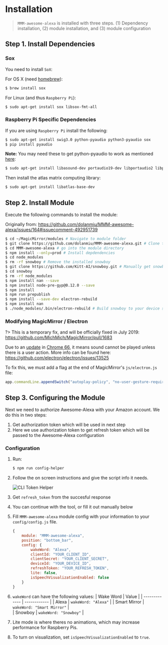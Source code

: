 # Installation

> `MMM-awesome-alexa` is installed with three steps. (1) Dependency installation, (2) module installation, and (3) module configuration

## Step 1. Install Dependencies

### Sox

You need to install `SoX`:

For OS X (need [homebrew](https://brew.sh/)):

```bash
$ brew install sox
```

For Linux (and thus `Raspberry Pi`):

```bash
$ sudo apt-get install sox libsox-fmt-all
```

### Raspberry Pi Specific Dependencies

If you are using `Raspberry Pi` install the following:

```bash
$ sudo apt-get install swig3.0 python-pyaudio python3-pyaudio sox
$ pip install pyaudio
```

**Note:** You may need these to get python-pyaudio to work as mentioned [here](https://github.com/dolanmiu/MMM-awesome-alexa/issues/111#issuecomment-398080200):

```bash
$ sudo apt-get install libasound-dev portaudio19-dev libportaudio2 libportaudiocpp0 ffmpeg libav-tools
```

Then install the atlas matrix computing library:

```bash
$ sudo apt-get install libatlas-base-dev
```

## Step 2. Install Module

Execute the following commands to install the module:

Originally from: https://github.com/dolanmiu/MMM-awesome-alexa/issues/164#issuecomment-492951739

```bash
$ cd ~/MagicMirror/modules # Navigate to module folder
$ git clone https://github.com/dolanmiu/MMM-awesome-alexa.git # Clone this repository
$ cd MMM-awesome-alexa # go into the module directory
$ npm install --only=prod # Install depdendencies
$ cd node_modules
$ rm -rf snowboy # Remove the installed snowboy
$ git clone https://github.com/Kitt-AI/snowboy.git # Manually get snowboy from git
$ cd snowboy
$ rm -rf node_modules
$ npm install nan --save
$ npm install node-pre-gyp@0.12.0 --save
$ npm install
$ npm run prepublish
$ npm install --save-dev electron-rebuild
$ npm install nan
$ ./node_modules/.bin/electron-rebuild # Build snowboy to your device specifications
```

### Modifying MagicMirror / Electron

?> This is a temporary fix, and will be officially fixed in July 2019: https://github.com/MichMich/MagicMirror/pull/1683

Due to an [update](https://developers.google.com/web/updates/2017/09/autoplay-policy-changes) in [Chrome 66](https://www.chromium.org/audio-video/autoplay), it means sound cannot be played unless there is a user action. More info can be found here: https://github.com/electron/electron/issues/13525

To fix this, we must add a flag at the end of MagicMirror's `js/electron.js` file:

```js
app.commandLine.appendSwitch("autoplay-policy", "no-user-gesture-required");
```

## Step 3. Configuring the Module

Next we need to authorize Awesome-Alexa with your Amazon account. We do this in two steps:

1. Get authorization token which will be used in next step
2. Here we use authorization token to get refresh token which will be passed to the Awesome-Alexa configuration

### Configuration

1. Run:

    ```bash
    $ npm run config-helper
    ```

2. Follow the on screen instructions and give the script info it needs.

    ![CLI Token Helper](https://i.imgur.com/ol8IIcp.png)

3. Get `refresh_token` from the succesful response
4. You can continue with the tool, or fill it out manually below
5. Fill `MMM-awesome-alexa` module config with your information to your `config/config.js` file.

    ```js
    {
        module: "MMM-awesome-alexa",
        position: "bottom_bar",
        config: {
            wakeWord: "Alexa",
            clientId: "YOUR_CLIENT_ID",
            clientSecret: "YOUR_CLIENT_SECRET",
            deviceId: "YOUR_DEVICE_ID",
            refreshToken: "YOUR_REFRESH_TOKEN",
            lite: false,
            isSpeechVisualizationEnabled: false
        }
    }
    ```

6. `wakeWord` can have the following values:
   | Wake Word | Value |
   | ------------- | ------------ |
   | Alexa | `wakeWord: "Alexa"` |
   | Smart Mirror | `wakeWord: "Smart Mirror"` |  
   | Snowboy | `wakeWord: "Snowboy"` |

7. Lite mode is where theres no animations, which may increase performance for Raspberry Pis.

8. To turn on visualization, set `isSpeechVisualizationEnabled` to `true`.
